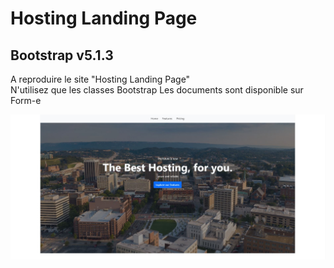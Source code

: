 # Hosting Landing Page
## Bootstrap v5.1.3

A reproduire le site "Hosting Landing Page"  
N'utilisez que les classes Bootstrap
Les documents sont disponible sur Form-e

![Header](profile/img/1.jpg)&nbsp;&nbsp;
